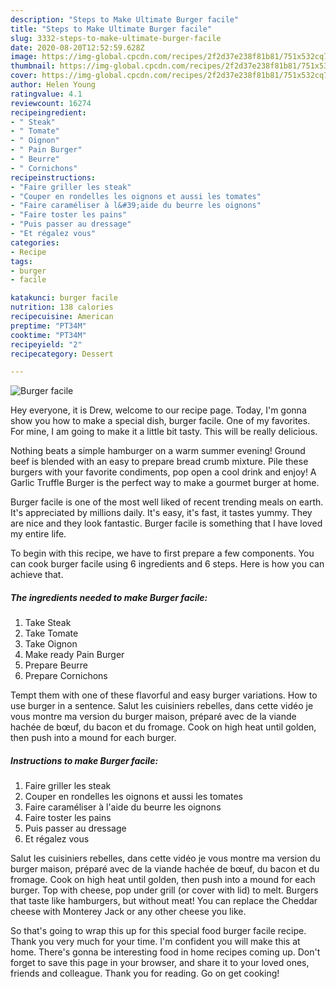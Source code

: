 ```yaml
---
description: "Steps to Make Ultimate Burger facile"
title: "Steps to Make Ultimate Burger facile"
slug: 3332-steps-to-make-ultimate-burger-facile
date: 2020-08-20T12:52:59.628Z
image: https://img-global.cpcdn.com/recipes/2f2d37e238f81b81/751x532cq70/burger-facile-photo-principale-de-la-recette.jpg
thumbnail: https://img-global.cpcdn.com/recipes/2f2d37e238f81b81/751x532cq70/burger-facile-photo-principale-de-la-recette.jpg
cover: https://img-global.cpcdn.com/recipes/2f2d37e238f81b81/751x532cq70/burger-facile-photo-principale-de-la-recette.jpg
author: Helen Young
ratingvalue: 4.1
reviewcount: 16274
recipeingredient:
- " Steak"
- " Tomate"
- " Oignon"
- " Pain Burger"
- " Beurre"
- " Cornichons"
recipeinstructions:
- "Faire griller les steak"
- "Couper en rondelles les oignons et aussi les tomates"
- "Faire caraméliser à l&#39;aide du beurre les oignons"
- "Faire toster les pains"
- "Puis passer au dressage"
- "Et régalez vous"
categories:
- Recipe
tags:
- burger
- facile

katakunci: burger facile 
nutrition: 138 calories
recipecuisine: American
preptime: "PT34M"
cooktime: "PT34M"
recipeyield: "2"
recipecategory: Dessert

---
```



![Burger facile](https://img-global.cpcdn.com/recipes/2f2d37e238f81b81/751x532cq70/burger-facile-photo-principale-de-la-recette.jpg)

Hey everyone, it is Drew, welcome to our recipe page. Today, I'm gonna show you how to make a special dish, burger facile. One of my favorites. For mine, I am going to make it a little bit tasty. This will be really delicious.

Nothing beats a simple hamburger on a warm summer evening! Ground beef is blended with an easy to prepare bread crumb mixture. Pile these burgers with your favorite condiments, pop open a cool drink and enjoy! A Garlic Truffle Burger is the perfect way to make a gourmet burger at home.

Burger facile is one of the most well liked of recent trending meals on earth. It's appreciated by millions daily. It's easy, it's fast, it tastes yummy. They are nice and they look fantastic. Burger facile is something that I have loved my entire life.


To begin with this recipe, we have to first prepare a few components. You can cook burger facile using 6 ingredients and 6 steps. Here is how you can achieve that.

<!--inarticleads1-->

##### The ingredients needed to make Burger facile:

1. Take  Steak
1. Take  Tomate
1. Take  Oignon
1. Make ready  Pain Burger
1. Prepare  Beurre
1. Prepare  Cornichons


Tempt them with one of these flavorful and easy burger variations. How to use burger in a sentence. Salut les cuisiniers rebelles, dans cette vidéo je vous montre ma version du burger maison, préparé avec de la viande hachée de bœuf, du bacon et du fromage. Cook on high heat until golden, then push into a mound for each burger. 

<!--inarticleads2-->

##### Instructions to make Burger facile:

1. Faire griller les steak
1. Couper en rondelles les oignons et aussi les tomates
1. Faire caraméliser à l&#39;aide du beurre les oignons
1. Faire toster les pains
1. Puis passer au dressage
1. Et régalez vous


Salut les cuisiniers rebelles, dans cette vidéo je vous montre ma version du burger maison, préparé avec de la viande hachée de bœuf, du bacon et du fromage. Cook on high heat until golden, then push into a mound for each burger. Top with cheese, pop under grill (or cover with lid) to melt. Burgers that taste like hamburgers, but without meat! You can replace the Cheddar cheese with Monterey Jack or any other cheese you like. 

So that's going to wrap this up for this special food burger facile recipe. Thank you very much for your time. I'm confident you will make this at home. There's gonna be interesting food in home recipes coming up. Don't forget to save this page in your browser, and share it to your loved ones, friends and colleague. Thank you for reading. Go on get cooking!
